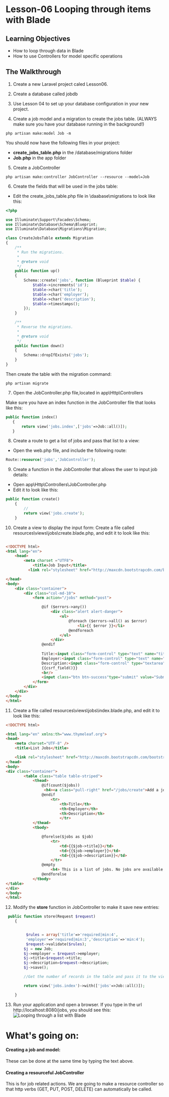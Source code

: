 # Lesson-06 Looping through items with Blade

## Learning Objectives
* How to loop through data in Blade
* How to use Controllers for model specific operations

## The Walkthrough

1. Create a new Laravel project caled Lesson06.

2. Create a database called jobdb

3. Use Lesson 04 to set up your database configuration in your new project.

4. Create a job model and a migration to create the jobs table.
(ALWAYS make sure you have your database running in the background!)

```
php artisan make:model Job -m
```
You should now have the following files in your project:
* **create_jobs_table.php** in the /database/migrations folder
* **Job.php** in the app folder  

5. Create a JobController
```
php artisan make:controller JobController --resource --model=Job

```
6. Create the fields that will be used in the jobs table:

* Edit the create_jobs_table.php file in \daabase\migrations to look like this:
``` php 
<?php

use Illuminate\Support\Facades\Schema;
use Illuminate\Database\Schema\Blueprint;
use Illuminate\Database\Migrations\Migration;

class CreateJobsTable extends Migration
{
    /**
     * Run the migrations.
     *
     * @return void
     */
    public function up()
    {
        Schema::create('jobs', function (Blueprint $table) {
            $table->increments('id');
            $table->char('title');
            $table->char('employer');
            $table->char('description');
            $table->timestamps();
        });
    }

    /**
     * Reverse the migrations.
     *
     * @return void
     */
    public function down()
    {
        Schema::dropIfExists('jobs');
    }
}

```

Then create the table with the migration command:
```
php artisan migrate
```


7. Open the JobController.php file,located in app\Http\Controllers

Make sure you have an index function in the JobController file that looks like this:

``` php
public function index()
   {
       return view('jobs.index',['jobs'=>Job::all()]);
   }
```

8. Create a route to get a list of jobs and pass that list to a view:
* Open the web.php file, and include the following route:

``` php 
Route::resource('jobs','JobController');

```

9. Create a function in the JobController that allows the user to input job details:
* Open app\Http\Controllers\JobController.php
* Edit it to look like this:
``` php
public function create()
    {
        //
        return view('jobs.create');
    }
```

10. Create a view to display the input form:
Create a file called resources\views\jobs\create.blade.php, and edit it to look like this:

``` html

<!DOCTYPE html>
<html lang="en">
    <head>
        <meta charset ="UTF8">
            <title>Job Input</title>
          <link rel="stylesheet" href="http://maxcdn.bootstrapcdn.com/bootstrap/3.3.7/css/bootstrap.min.css" integrity="sha384-BVYiiSIFeK1dGmJRAkycuHAHRg32OmUcww7on3RYdg4Va+PmSTsz/K68vbdEjh4u" crossorigin="anonymous"/>

</head>
<body>
    <div class="container">
        <div class="col-md-10">
            <form action="/jobs" method="post">

                @if ($errors->any())
                    <div class="alert alert-danger">
                        <ul>
                            @foreach ($errors->all() as $error)
                                <li>{{ $error }}</li>
                            @endforeach
                        </ul>
                    </div>
                @endif
                
                Title:<input class="form-control" type="text" name="title">
                Employer:<input class="form-control" type="text" name="employer">
                Description:<input class="form-control" type="textarea" name="description">
                {{csrf_field()}}
                <br/>
                <input class="btn btn-success"type="submit" value="Submit"></a>
            </form>
        </div>
    </div>
</body>
</html>
```

11. Create a file called resources\views\jobs\index.blade.php, and edit it to look like this:

``` html
<!DOCTYPE html>

<html lang="en" xmlns:th="www.thymeleaf.org">
<head>
    <meta charset="UTF-8" />
    <title>List Jobs</title>

    <link rel="stylesheet" href="http://maxcdn.bootstrapcdn.com/bootstrap/3.3.7/css/bootstrap.min.css" integrity="sha384-BVYiiSIFeK1dGmJRAkycuHAHRg32OmUcww7on3RYdg4Va+PmSTsz/K68vbdEjh4u" crossorigin="anonymous"/>
</head>
<body>
<div class="container">
        <table class="table table-striped">
            <thead>
                @if(count($jobs))
                 <h4><a class="pull-right" href="/jobs/create">Add a job </a> </h4>
                @endif
                    <tr>
                        <th>Title</th>
                        <th>Employer</th>
                        <th>Description</th>
                        </tr>
            </thead>
            <tbody>

                @forelse($jobs as $job)
                    <tr>
                        <td>{{$job->title}}</td>
                        <td>{{$job->employer}}</td>
                        <td>{{$job->description}}</td>
                    </tr>
                @empty
                    <h4> This is a list of jobs. No jobs are available right now, please <a href="/jobs/create">Add one </a> </h4>
                @endforelse
            </tbody>
</table>
</div>
</body>
</html>


```


12. Modify the **store** function in JobController to make it save new entries:

``` php 
 public function store(Request $request)
    {


         $rules = array('title'=>'required|min:4',
         'employer'=>'required|min:3','description'=>'min:4');
         $request->validate($rules);
        $j = new Job;
        $j->employer = $request->employer;
        $j->title=$request->title;
        $j->description=$request->description;
        $j->save();

        //Get the number of records in the table and pass it to the view  

        return view('jobs.index')->with(['jobs'=>Job::all()]);

    }

```


13. Run your application and open a browser. 
If you type in the url http://localhost:8080/jobs, you should see this: 
![Looping through a list with Blade](img/joblist.png)


# What's going on:

#### Creating a job and model:
These can be done at the same time by typing the text above.

#### Creating a resourceful JobController
This is for job related actions. We are going to make a resource controller so that http verbs (GET, PUT, POST, DELETE) can automatically be called.
